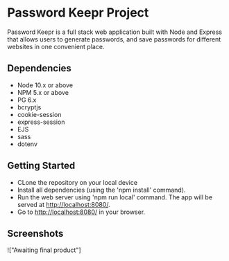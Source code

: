 # Password Keepr Project

Password Keepr is a full stack web application built with Node and Express that allows users to generate passwords, and save passwords for different websites in one convenient place.

## Dependencies

- Node 10.x or above
- NPM 5.x or above
- PG 6.x
- bcryptjs
- cookie-session
- express-session
- EJS
- sass
- dotenv

## Getting Started

- CLone the repository on your local device
- Install all dependencies (using the 'npm install' command).
- Run the web server using 'npm run local' command. The app will be served at <http://localhost:8080/>.
- Go to <http://localhost:8080/> in your browser.

## Screenshots

!["Awaiting final product"]
